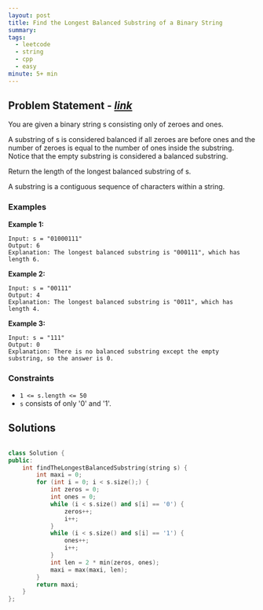 ```yaml
---
layout: post
title: Find the Longest Balanced Substring of a Binary String
summary:
tags:
  - leetcode
  - string
  - cpp
  - easy
minute: 5+ min
---
```


## Problem Statement - [_link_](https://leetcode.com/problems/optimal-partition-of-string/description/)

You are given a binary string s consisting only of zeroes and ones.

A substring of s is considered balanced if all zeroes are before ones and the number of zeroes is equal to the number of ones inside the substring. Notice that the empty substring is considered a balanced substring.

Return the length of the longest balanced substring of s.

A substring is a contiguous sequence of characters within a string.


### Examples

**Example 1:**  

```
Input: s = "01000111"
Output: 6
Explanation: The longest balanced substring is "000111", which has length 6.
```

**Example 2:**  

```
Input: s = "00111"
Output: 4
Explanation: The longest balanced substring is "0011", which has length 4. 
```

**Example 3:**  

```
Input: s = "111"
Output: 0
Explanation: There is no balanced substring except the empty substring, so the answer is 0.
```


### Constraints

- `1 <= s.length <= 50`
- `s` consists of only '0' and '1'.


## Solutions

```cpp

class Solution {
public:
    int findTheLongestBalancedSubstring(string s) {
        int maxi = 0;
        for (int i = 0; i < s.size();) {
            int zeros = 0;
            int ones = 0;
            while (i < s.size() and s[i] == '0') {
                zeros++;
                i++;
            }
            while (i < s.size() and s[i] == '1') {
                ones++;
                i++;
            }
            int len = 2 * min(zeros, ones);
            maxi = max(maxi, len);
        }
        return maxi;
    }
};

```
